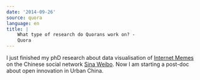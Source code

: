 ```yaml
---
date: '2014-09-26'
source: quora
language: en
title: |
    What type of research do Quorans work on? -
    Quora
---
```


I just finished my phD research about data visualisation of [Internet
Memes](http://quora.com/topic/Internet-Memes) on the Chinese social
network [Sina Weibo](http://quora.com/topic/Sina-Weibo). Now I am
starting a post-doc about open innovation in Urban China.
